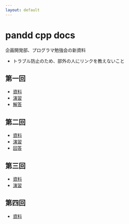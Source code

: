 ```yaml
---
layout: default
---
```


# pandd cpp docs

企画開発部、プログラマ勉強会の新資料
- トラブル防止のため、部外の人にリンクを教えないこと

## 第一回
- [資料](1/main.md)
- [演習](1/ex.md)
- [解答](1/ans.md)

## 第二回
- [資料](2/main.md)
- [演習](2/ex.md)
- [回答](2/ans.md)

## 第三回
- [資料](3/main.md)
- [演習](3/ex.md)

## 第四回
- [資料](4/main.md)
